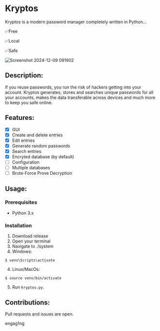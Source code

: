# Kryptos
Kryptos is a modern password manager completely written in Python...

✅Free

✅Local

✅Safe

![Screenshot 2024-12-09 091902](https://github.com/user-attachments/assets/b0a64e52-f6cf-4e25-bf35-65f6ae7ca4a8)

## Description:
If you reuse passwords, you run the risk of hackers getting into your account. Kryptos generates, stores and searches unique passwords for all your accounts, makes the data transferable across devices and much more to keep you safe online.

## Features:
- [x] GUI
- [x] Create and delete entries
- [x] Edit entries
- [x] Generate random passwords
- [x] Search entries
- [x] Encryted database (by default)
- [ ] Configuration
- [ ] Multiple databases
- [ ] Brute-Force Prove Decryption

## Usage:
### Prerequisites
- Python 3.x
### Installation
1. Download release
2. Open your terminal
3. Navigate to ./system
4. Windows:
```
$ venv\Scripts\activate
```
4. Linux/MacOs:
```
$ source venv/bin/activate
```
5. Run `kryptos.py`.

## Contributions:
Pull requests and issues are open.

engag1ng
